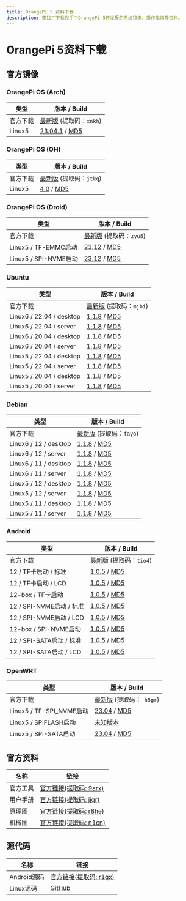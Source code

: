 ```yaml
---
title: OrangePi 5 资料下载
description: 查找并下载你手中OrangePi 5开发板的系统镜像、操作指南等资料。
---
```


# OrangePi 5资料下载

## 官方镜像

### OrangePi OS (Arch)

| 类型     | 版本 / Build                                                 |
| -------- | ------------------------------------------------------------ |
| 官方下载 | [最新版](https://pan.baidu.com/share/init?surl=kDibwT40YwVSLUNoguyOqg&pwd=xnkh) (提取码：`xnkh`) |
| Linux5   | [23.04.1](https://dl.openboard.dev/img/orangepi/opi5/opios_arch/opios_arch_aarch64_gnome_opi5_23.04.1_linux5.10.110.img.xz) / [MD5](https://dl.openboard.dev/img/orangepi/opi5/opios_arch/opios_arch_aarch64_gnome_opi5_23.04.1_linux5.10.110.img.xz.md5) |

### OrangePi OS (OH)

| 类型     | 版本 / Build                                                 |
| -------- | ------------------------------------------------------------ |
| 官方下载 | [最新版](https://pan.baidu.com/share/init?surl=UKUaktFC7WkAs8VvsHyQ5g&pwd=jtkq) (提取码：`jtkq`) |
| Linux5   | [4.0](https://dl.openboard.dev/img/orangepi/opi5/opios_oh/opios_oh_4.0_release_aarch64_opi5_24.1_linux5.10.tar.gz) / [MD5](https://dl.openboard.dev/img/orangepi/opi5/opios_oh/opios_oh_4.0_release_aarch64_opi5_24.1_linux5.10.tar.gz.md5) |

### OrangePi OS (Droid)

| 类型                  | 版本 / Build                                                 |
| --------------------- | ------------------------------------------------------------ |
| 官方下载              | [最新版](https://pan.baidu.com/share/init?surl=ZaJCb_-0CeAaAiZV-GOVgQ) (提取码：`zyu8`) |
| Linux5 / TF-EMMC启动  | [23.12](https://dl.openboard.dev/img/orangepi/opi5/opios_droid/opios_droid_aarch64_opi5_23.12_linux5.10.160.tar.gz) / [MD5](https://dl.openboard.dev/img/orangepi/opi5/opios_droid/opios_droid_aarch64_opi5_23.12_linux5.10.160.tar.gz.md5) |
| Linux5 / SPI-NVME启动 | [23.12](https://dl.openboard.dev/img/orangepi/opi5/opios_droid/opios_droid_aarch64_opi5_23.12_linux5.10.160_spi_nvme.tar.gz) / [MD5](https://dl.openboard.dev/img/orangepi/opi5/opios_droid/opios_droid_aarch64_opi5_23.12_linux5.10.160_spi_nvme.tar.gz.md5) |

### Ubuntu

| 类型                     | 版本 / Build                                                 |
| ------------------------ | ------------------------------------------------------------ |
| 官方下载                 | [最新版](https://pan.baidu.com/share/init?surl=MMyK2cA54zV-swELYAu5yw&pwd=mjbi) (提取码：`mjbi`) |
| Linux6 / 22.04 / desktop | [1.1.8](https://dl.openboard.dev/img/orangepi/opi5/ubuntu/linux6.1.43/jammy/orangepi5_1.1.8_ubuntu_jammy_desktop_xfce_linux6.1.43.7z) / [MD5](https://dl.openboard.dev/img/orangepi/opi5/ubuntu/linux6.1.43/jammy/orangepi5_1.1.8_ubuntu_jammy_desktop_xfce_linux6.1.43.7z.md5) |
| Linux6 / 22.04 / server  | [1.1.8](https://dl.openboard.dev/img/orangepi/opi5/ubuntu/linux6.1.43/jammy/orangepi5_1.1.8_ubuntu_jammy_server_linux6.1.43.7z) / [MD5](https://dl.openboard.dev/img/orangepi/opi5/ubuntu/linux6.1.43/jammy/orangepi5_1.1.8_ubuntu_jammy_server_linux6.1.43.7z.md5) |
| Linux6 / 20.04 / desktop | [1.1.8](https://dl.openboard.dev/img/orangepi/opi5/ubuntu/linux6.1.43/focal/orangepi5_1.1.8_ubuntu_focal_desktop_xfce_linux6.1.43.7z) / [MD5](https://dl.openboard.dev/img/orangepi/opi5/ubuntu/linux6.1.43/focal/orangepi5_1.1.8_ubuntu_focal_desktop_xfce_linux6.1.43.7z.md5) |
| Linux6 / 20.04 / server  | [1.1.8](https://dl.openboard.dev/img/orangepi/opi5/ubuntu/linux6.1.43/focal/orangepi5_1.1.8_ubuntu_focal_server_linux6.1.43.7z) / [MD5](https://dl.openboard.dev/img/orangepi/opi5/ubuntu/linux6.1.43/focal/orangepi5_1.1.8_ubuntu_focal_server_linux6.1.43.7z.md5) |
| Linux5 / 22.04 / desktop | [1.1.8](https://dl.openboard.dev/img/orangepi/opi5/ubuntu/linux5.10/jammy/desktop/orangepi5_1.1.8_ubuntu_jammy_desktop_xfce_linux5.10.160.7z) / [MD5](https://dl.openboard.dev/img/orangepi/opi5/ubuntu/linux5.10/jammy/desktop/orangepi5_1.1.8_ubuntu_jammy_desktop_xfce_linux5.10.160.7z.md5) |
| Linux5 / 22.04 / server  | [1.1.8](https://dl.openboard.dev/img/orangepi/opi5/ubuntu/linux5.10/jammy/server/orangepi5_1.1.8_ubuntu_jammy_server_linux5.10.160.7z) / [MD5](https://dl.openboard.dev/img/orangepi/opi5/ubuntu/linux5.10/jammy/server/orangepi5_1.1.8_ubuntu_jammy_server_linux5.10.160.7z.md5) |
| Linux5 / 20.04 / desktop | [1.1.8](https://dl.openboard.dev/img/orangepi/opi5/ubuntu/linux5.10/focal/desktop/orangepi5_1.1.8_ubuntu_focal_desktop_xfce_linux5.10.160.7z) / [MD5](https://dl.openboard.dev/img/orangepi/opi5/ubuntu/linux5.10/focal/desktop/orangepi5_1.1.8_ubuntu_focal_desktop_xfce_linux5.10.160.7z.md5) |
| Linux5 / 20.04 / server  | [1.1.8](https://dl.openboard.dev/img/orangepi/opi5/ubuntu/linux5.10/focal/server/orangepi5_1.1.8_ubuntu_focal_server_linux5.10.160.7z) / [MD5](https://dl.openboard.dev/img/orangepi/opi5/ubuntu/linux5.10/focal/server/orangepi5_1.1.8_ubuntu_focal_server_linux5.10.160.7z.md5) |


### Debian

| 类型                  | 版本 / Build                                                 |
| --------------------- | ------------------------------------------------------------ |
| 官方下载              | [最新版](https://pan.baidu.com/share/init?surl=G-3AKu2-fQAnr7Ez2y56kg) (提取码：`fayo`) |
| Linux6 / 12 / desktop | [1.1.8](https://dl.openboard.dev/img/orangepi/opi5/debian/linux6.1.43/bookworm/orangepi5_1.1.8_debian_bookworm_desktop_xfce_linux6.1.43.7z) / [MD5](https://dl.openboard.dev/img/orangepi/opi5/debian/linux6.1.43/bookworm/orangepi5_1.1.8_debian_bookworm_desktop_xfce_linux6.1.43.7z.md5) |
| Linux6 / 12 / server  | [1.1.8](https://dl.openboard.dev/img/orangepi/opi5/debian/linux6.1.43/bookworm/orangepi5_1.1.8_debian_bookworm_server_linux6.1.43.7z) / [MD5](https://dl.openboard.dev/img/orangepi/opi5/debian/linux6.1.43/bookworm/orangepi5_1.1.8_debian_bookworm_server_linux6.1.43.7z.md5) |
| Linux6 / 11 / desktop | [1.1.8](https://dl.openboard.dev/img/orangepi/opi5/debian/linux6.1.43/bullseye/orangepi5_1.1.8_debian_bullseye_desktop_xfce_linux6.1.43.7z) / [MD5](https://dl.openboard.dev/img/orangepi/opi5/debian/linux6.1.43/bullseye/orangepi5_1.1.8_debian_bullseye_desktop_xfce_linux6.1.43.7z.md5) |
| Linux6 / 11 / server  | [1.1.8](https://dl.openboard.dev/img/orangepi/opi5/debian/linux6.1.43/bullseye/orangepi5_1.1.8_debian_bullseye_server_linux6.1.43.7z) / [MD5](https://dl.openboard.dev/img/orangepi/opi5/debian/linux6.1.43/bullseye/orangepi5_1.1.8_debian_bullseye_server_linux6.1.43.7z.md5) |
| Linux5 / 12 / desktop | [1.1.8](https://dl.openboard.dev/img/orangepi/opi5/debian/linux5.10/bookworm/desktop/orangepi5_1.1.8_debian_bookworm_desktop_xfce_linux5.10.160.7z) / [MD5](https://dl.openboard.dev/img/orangepi/opi5/debian/linux5.10/bookworm/desktop/orangepi5_1.1.8_debian_bookworm_desktop_xfce_linux5.10.160.7z.md5) |
| Linux5 / 12 / server  | [1.1.8](https://dl.openboard.dev/img/orangepi/opi5/debian/linux5.10/bookworm/server/orangepi5_1.1.8_debian_bookworm_server_linux5.10.160.7z) / [MD5](https://dl.openboard.dev/img/orangepi/opi5/debian/linux5.10/bookworm/server/orangepi5_1.1.8_debian_bookworm_server_linux5.10.160.7z.md5) |
| Linux5 / 11 / desktop | [1.1.8](https://dl.openboard.dev/img/orangepi/opi5/debian/linux5.10/bullseye/desktop/orangepi5_1.1.8_debian_bullseye_desktop_xfce_linux5.10.160.7z) / [MD5](https://dl.openboard.dev/img/orangepi/opi5/debian/linux5.10/bullseye/desktop/orangepi5_1.1.8_debian_bullseye_desktop_xfce_linux5.10.160.7z.md5) |
| Linux5 / 11 / server  | [1.1.8](https://dl.openboard.dev/img/orangepi/opi5/debian/linux5.10/bullseye/server/orangepi5_1.1.8_debian_bullseye_server_linux5.10.160.7z) / [MD5](https://dl.openboard.dev/img/orangepi/opi5/debian/linux5.10/bullseye/server/orangepi5_1.1.8_debian_bullseye_server_linux5.10.160.7z.md5) |

### Android

| 类型                     | 版本 / Build                                                 |
| ------------------------ | ------------------------------------------------------------ |
| 官方下载                 | [最新版](https://pan.baidu.com/share/init?surl=f7O86p2vPglogMgQcPQ77w) (提取码：`tio4`) |
| 12 / TF卡启动 / 标准     | [1.0.5](https://dl.openboard.dev/img/orangepi/opi5/android/v1.0.5/orangepi5_rk3588s_android12_v1.0.5.tar.gz) / [MD5](https://dl.openboard.dev/img/orangepi/opi5/android/v1.0.5/orangepi5_rk3588s_android12_v1.0.5.tar.gz.md5) |
| 12 / TF卡启动 / LCD      | [1.0.5](https://dl.openboard.dev/img/orangepi/opi5/android/v1.0.5/orangepi5_rk3588s_android12_lcd_v1.0.5.tar.gz) / [MD5](https://dl.openboard.dev/img/orangepi/opi5/android/v1.0.5/orangepi5_rk3588s_android12_lcd_v1.0.5.tar.gz.md5) |
| 12-box / TF卡启动        | [1.0.5](https://dl.openboard.dev/img/orangepi/opi5/android/v1.0.5/orangepi5_rk3588s_android12_box_v1.0.5.tar.gz) / [MD5](https://dl.openboard.dev/img/orangepi/opi5/android/v1.0.5/orangepi5_rk3588s_android12_box_v1.0.5.tar.gz.md5) |
| 12 / SPI-NVME启动 / 标准 | [1.0.5](https://dl.openboard.dev/img/orangepi/opi5/android/v1.0.5/orangepi5_rk3588s_android12_spi_nvme_v1.0.5.tar.gz) / [MD5](https://dl.openboard.dev/img/orangepi/opi5/android/v1.0.5/orangepi5_rk3588s_android12_spi_nvme_v1.0.5.tar.gz.md5) |
| 12 / SPI-NVME启动 / LCD  | [1.0.5](https://dl.openboard.dev/img/orangepi/opi5/android/v1.0.5/orangepi5_rk3588s_android12_lcd_spi_nvme_v1.0.5.tar.gz) / [MD5](https://dl.openboard.dev/img/orangepi/opi5/android/v1.0.5/orangepi5_rk3588s_android12_lcd_spi_nvme_v1.0.5.tar.gz.md5) |
| 12-box / SPI-NVME启动    | [1.0.5](https://dl.openboard.dev/img/orangepi/opi5/android/v1.0.5/orangepi5_rk3588s_android12_box_spi_nvme_v1.0.5.tar.gz) / [MD5](https://dl.openboard.dev/img/orangepi/opi5/android/v1.0.5/orangepi5_rk3588s_android12_box_spi_nvme_v1.0.5.tar.gz.md5) |
| 12 / SPI-SATA启动 / 标准 | [1.0.5](https://dl.openboard.dev/img/orangepi/opi5/android/v1.0.5/orangepi5_rk3588s_android12_spi_sata_v1.0.5.tar.gz) / [MD5](https://dl.openboard.dev/img/orangepi/opi5/android/v1.0.5/orangepi5_rk3588s_android12_spi_sata_v1.0.5.tar.gz.md5) |
| 12 / SPI-SATA启动 / LCD  | [1.0.5](https://dl.openboard.dev/img/orangepi/opi5/android/v1.0.5/orangepi5_rk3588s_android12_lcd_spi_sata_v1.0.5.tar.gz) / [MD5](https://dl.openboard.dev/img/orangepi/opi5/android/v1.0.5/orangepi5_rk3588s_android12_lcd_spi_sata_v1.0.5.tar.gz.md5) |

### OpenWRT

| 类型                     | 版本 / Build                                                 |
| ------------------------ | ------------------------------------------------------------ |
| 官方下载                 | [最新版](https://pan.baidu.com/share/init?surl=mapqaBLVF3yz2WgMgA7H3g&pwd=h5gr) (提取码：` h5gr`) |
| Linux5 / TF-SPI_NVME启动 | [23.04](https://dl.openboard.dev/img/orangepi/opi5/openwrt/openwrt_aarch64_opi5_23.04_linux5.10.110_ext4.img.gz) / [MD5](https://dl.openboard.dev/img/orangepi/opi5/openwrt/openwrt_aarch64_opi5_23.04_linux5.10.110_ext4.img.gz.md5) |
| Linux5 / SPIFLASH启动    | [未知版本](https://dl.openboard.dev/img/orangepi/opi5/openwrt/openwrt_rockchip_armv8_xunlong_orangepi_5_spi_squashfs_sysupgrade.bin) |
| Linux5 / SPI-SATA启动    | [23.04](https://dl.openboard.dev/img/orangepi/opi5/openwrt/openwrt_aarch64_opi5_23.04_linux5.10.110_ext4_sata.img.gz) / [MD5](https://dl.openboard.dev/img/orangepi/opi5/openwrt/openwrt_aarch64_opi5_23.04_linux5.10.110_ext4_sata.img.gz.md5) |

## 官方资料

| 名称     | 链接                                                         |
| -------- | ------------------------------------------------------------ |
| 官方工具 | [官方链接(提取码: 9arx)](https://pan.baidu.com/share/init?surl=WLc6nXEcU6nd9V2bn-VrOw) |
| 用户手册 | [官方链接(提取码: jjqr)](https://pan.baidu.com/share/init?surl=4gULeIMihmRgd02WbbJZyQ&pwd=jjqr) |
| 原理图   | [官方链接(提取码: r8he)](https://pan.baidu.com/share/init?surl=iLAWCiRF9A_LyqZo0M3jBQ&pwd=r8he) |
| 机械图   | [官方链接(提取码: n1cn)](https://pan.baidu.com/share/init?surl=GgIxq33k6FapSp6iQtB7FQ&pwd=n1cn) |



## 源代码

| 名称        | 链接                                                         |
| ----------- | ------------------------------------------------------------ |
| Android源码 | [官方链接(提取码: r1qx)](https://pan.baidu.com/share/init?surl=t5An-NqFXx92R8L4HuZVdA) |
| Linux源码   | [GitHub](https://github.com/orangepi-xunlong/orangepi-build) |
